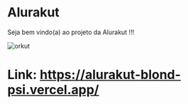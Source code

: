 # Alurakut

Seja bem vindo(a) ao projeto da Alurakut !!!

![orkut](https://user-images.githubusercontent.com/75287031/125870135-4472e85b-173a-485b-8f92-b30ab3fc7b2c.png)

# Link: https://alurakut-blond-psi.vercel.app/
